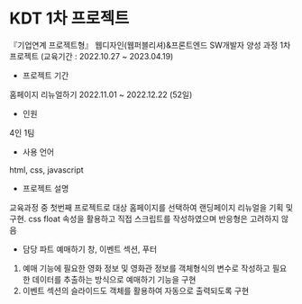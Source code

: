 # KDT 1차 프로젝트

『기업연계 프로젝트형』 웹디자인(웹퍼블리셔)&프론트엔드 SW개발자 양성 과정 1차 프로젝트
(교육기간 : 2022.10.27 ~ 2023.04.19)


- 프로젝트 기간

홈페이지 리뉴얼하기 2022.11.01 ~ 2022.12.22 (52일)

- 인원

4인 1팀


- 사용 언어 

html, css, javascript


- 프로젝트 설명

교육과정 중 첫번째 프로젝트로 대상 홈페이지를 선택하여 랜딩페이지 리뉴얼을 기획 및 구현.
css float 속성을 활용하고 직접 스크립트를 작성하였으며 반응형은 고려하지 않음

- 담당 파트 
예매하기 창, 이벤트 섹션, 푸터

1. 예매 기능에 필요한 영화 정보 및 영화관 정보를 객체형식의 변수로 작성하고 필요한 데이터를 추출하는 방식으로 예매하기 기능을 구현
2. 이벤트 섹션의 슬라이드도 객체를 활용하여 자동으로 출력되도록 구현






